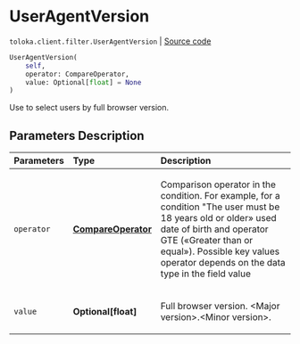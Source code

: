 # UserAgentVersion
`toloka.client.filter.UserAgentVersion` | [Source code](https://github.com/Toloka/toloka-kit/blob/v0.1.25/src/client/filter.py#L613)

```python
UserAgentVersion(
    self,
    operator: CompareOperator,
    value: Optional[float] = None
)
```

Use to select users by full browser version.

## Parameters Description

| Parameters | Type | Description |
| :----------| :----| :-----------|
`operator`|**[CompareOperator](toloka.client.primitives.operators.CompareOperator.md)**|<p>Comparison operator in the condition. For example, for a condition &quot;The user must be 18 years old or older» used date of birth and operator GTE («Greater than or equal»). Possible key values operator depends on the data type in the field value</p>
`value`|**Optional\[float\]**|<p>Full browser version. &lt;Major version&gt;.&lt;Minor version&gt;.</p>
